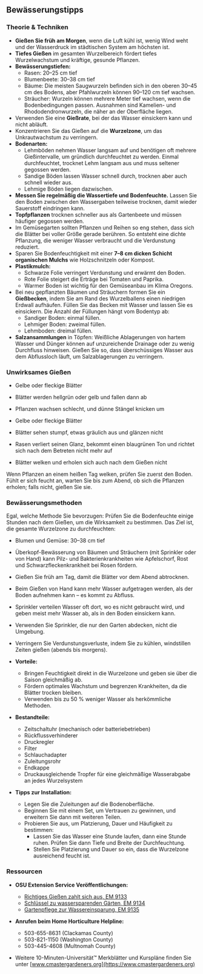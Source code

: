 ## Bewässerungstipps

### Theorie & Techniken

- **Gießen Sie früh am Morgen**, wenn die Luft kühl ist, wenig Wind weht und der Wasserdruck im städtischen System am höchsten ist.
- **Tiefes Gießen** im gesamten Wurzelbereich fördert tiefes Wurzelwachstum und kräftige, gesunde Pflanzen.
- **Bewässerungstiefen:**
  - Rasen: 20–25 cm tief
  - Blumenbeete: 30–38 cm tief
  - Bäume: Die meisten Saugwurzeln befinden sich in den oberen 30–45 cm des Bodens, aber Pfahlwurzeln können 90–120 cm tief wachsen.
  - Sträucher: Wurzeln können mehrere Meter tief wachsen, wenn die Bodenbedingungen passen. Ausnahmen sind Kamelien- und Rhododendronwurzeln, die näher an der Oberfläche liegen.
- Verwenden Sie eine **Gießrate**, bei der das Wasser einsickern kann und nicht abläuft.
- Konzentrieren Sie das Gießen auf die **Wurzelzone**, um das Unkrautwachstum zu verringern.
- **Bodenarten:**
  - Lehmböden nehmen Wasser langsam auf und benötigen oft mehrere Gießintervalle, um gründlich durchfeuchtet zu werden. Einmal durchfeuchtet, trocknet Lehm langsam aus und muss seltener gegossen werden.
  - Sandige Böden lassen Wasser schnell durch, trocknen aber auch schnell wieder aus.
  - Lehmige Böden liegen dazwischen.
- **Messen Sie regelmäßig die Wassertiefe und Bodenfeuchte.** Lassen Sie den Boden zwischen den Wassergaben teilweise trocknen, damit wieder Sauerstoff eindringen kann.
- **Topfpflanzen** trocknen schneller aus als Gartenbeete und müssen häufiger gegossen werden.
- Im Gemüsegarten sollten Pflanzen und Reihen so eng stehen, dass sich die Blätter bei voller Größe gerade berühren. So entsteht eine dichte Pflanzung, die weniger Wasser verbraucht und die Verdunstung reduziert.
- Sparen Sie Bodenfeuchtigkeit mit einer **7–8 cm dicken Schicht organischen Mulchs** wie Holzschnitzeln oder Kompost.
- **Plastikmulch:**
  - Schwarze Folie verringert Verdunstung und erwärmt den Boden.
  - Rote Folie steigert die Erträge bei Tomaten und Paprika.
  - Warmer Boden ist wichtig für den Gemüseanbau im Klima Oregons.
- Bei neu gepflanzten Bäumen und Sträuchern formen Sie ein **Gießbecken**, indem Sie am Rand des Wurzelballens einen niedrigen Erdwall aufhäufen. Füllen Sie das Becken mit Wasser und lassen Sie es einsickern. Die Anzahl der Füllungen hängt vom Bodentyp ab:
  - Sandiger Boden: einmal füllen.
  - Lehmiger Boden: zweimal füllen.
  - Lehmboden: dreimal füllen.
- **Salzansammlungen** in Töpfen: Weißliche Ablagerungen von hartem Wasser und Dünger können auf unzureichende Drainage oder zu wenig Durchfluss hinweisen. Gießen Sie so, dass überschüssiges Wasser aus dem Abflussloch läuft, um Salzablagerungen zu verringern.

### Unwirksames Gießen


- Gelbe oder fleckige Blätter
- Blätter werden hellgrün oder gelb und fallen dann ab
- Pflanzen wachsen schlecht, und dünne Stängel knicken um


- Gelbe oder fleckige Blätter
- Blätter sehen stumpf, etwas gräulich aus und glänzen nicht
- Rasen verliert seinen Glanz, bekommt einen blaugrünen Ton und richtet sich nach dem Betreten nicht mehr auf
- Blätter welken und erholen sich auch nach dem Gießen nicht

Wenn Pflanzen an einem heißen Tag welken, prüfen Sie zuerst den Boden. Fühlt er sich feucht an, warten Sie bis zum Abend, ob sich die Pflanzen erholen; falls nicht, gießen Sie sie.

### Bewässerungsmethoden

Egal, welche Methode Sie bevorzugen: Prüfen Sie die Bodenfeuchte einige Stunden nach dem Gießen, um die Wirksamkeit zu bestimmen. Das Ziel ist, die gesamte Wurzelzone zu durchfeuchten:

- Blumen und Gemüse: 30–38 cm tief


- Überkopf-Bewässerung von Bäumen und Sträuchern (mit Sprinkler oder von Hand) kann Pilz- und Bakterienkrankheiten wie Apfelschorf, Rost und Schwarzfleckenkrankheit bei Rosen fördern.
- Gießen Sie früh am Tag, damit die Blätter vor dem Abend abtrocknen.


- Beim Gießen von Hand kann mehr Wasser aufgetragen werden, als der Boden aufnehmen kann – es kommt zu Abfluss.


- Sprinkler verteilen Wasser oft dort, wo es nicht gebraucht wird, und geben meist mehr Wasser ab, als in den Boden einsickern kann.
- Verwenden Sie Sprinkler, die nur den Garten abdecken, nicht die Umgebung.
- Verringern Sie Verdunstungsverluste, indem Sie zu kühlen, windstillen Zeiten gießen (abends bis morgens).


- **Vorteile:**
  - Bringen Feuchtigkeit direkt in die Wurzelzone und geben sie über die Saison gleichmäßig ab.
  - Fördern optimales Wachstum und begrenzen Krankheiten, da die Blätter trocken bleiben.
  - Verwenden bis zu 50 % weniger Wasser als herkömmliche Methoden.
- **Bestandteile:**
  - Zeitschaltuhr (mechanisch oder batteriebetrieben)
  - Rückflussverhinderer
  - Druckregler
  - Filter
  - Schlauchadapter
  - Zuleitungsrohr
  - Endkappe
  - Druckausgleichende Tropfer für eine gleichmäßige Wasserabgabe an jedes Wurzelsystem
- **Tipps zur Installation:**
  - Legen Sie die Zuleitungen auf die Bodenoberfläche.
  - Beginnen Sie mit einem Set, um Vertrauen zu gewinnen, und erweitern Sie dann mit weiteren Teilen.
  - Probieren Sie aus, um Platzierung, Dauer und Häufigkeit zu bestimmen:
    - Lassen Sie das Wasser eine Stunde laufen, dann eine Stunde ruhen. Prüfen Sie dann Tiefe und Breite der Durchfeuchtung.
    - Stellen Sie Platzierung und Dauer so ein, dass die Wurzelzone ausreichend feucht ist.

### Ressourcen

- **OSU Extension Service Veröffentlichungen:**
  - [Richtiges Gießen zahlt sich aus, EM 9133](https://catalog.extension.oregonstate.edu/)
  - [Schlüssel zu wassersparenden Gärten, EM 9134](https://catalog.extension.oregonstate.edu/)
  - [Gartenpflege zur Wassereinsparung, EM 9135](https://catalog.extension.oregonstate.edu/)


- **Anrufen beim Home Horticulture Helpline:**
  - 503-655-8631 (Clackamas County)
  - 503-821-1150 (Washington County)
  - 503-445-4608 (Multnomah County)
- Weitere 10-Minuten-Universität™ Merkblätter und Kurspläne finden Sie unter [www.cmastergardeners.org](https://www.cmastergardeners.org)
